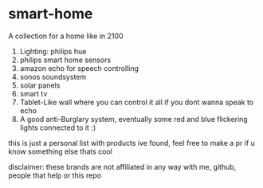 # smart-home
A collection for a home like in 2100

1. Lighting: philips hue
2. philips smart home sensors
3. amazon echo for speech controlling
4. sonos soundsystem
5. solar panels
6. smart tv
7. Tablet-Like wall where you can control it all if you dont wanna speak to echo
8. A good anti-Burglary system, eventually some red and blue flickering lights connected to it :)

this is just a personal list with products ive found, feel free to make a pr if u know something else thats cool

disclaimer: these brands are not affiliated in any way with me, github, people that help or this repo
